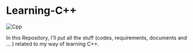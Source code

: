 # Learning-C++
![Cpp](https://github.com/Saeedam02/Learning-Cpp/blob/main/images/CPP.png)

In this Repository, I'll put all the stuff (codes, requirements, documents and ... ) related to my way of learning C++.
